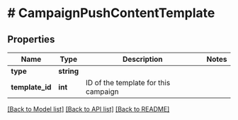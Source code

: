 # # CampaignPushContentTemplate

## Properties

Name | Type | Description | Notes
------------ | ------------- | ------------- | -------------
**type** | **string** |  | 
**template_id** | **int** | ID of the template for this campaign | 

[[Back to Model list]](../../README.md#documentation-for-models) [[Back to API list]](../../README.md#documentation-for-api-endpoints) [[Back to README]](../../README.md)


